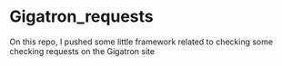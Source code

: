 # Gigatron_requests
On this repo, I pushed some little framework related to checking some checking requests on the Gigatron site
